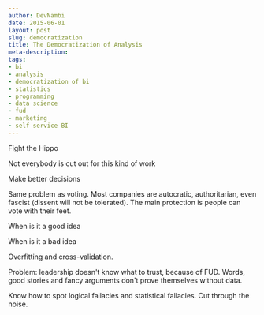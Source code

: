 ```yaml
---
author: DevNambi
date: 2015-06-01
layout: post
slug: democratization
title: The Democratization of Analysis
meta-description: 
tags:
- bi
- analysis
- democratization of bi
- statistics
- programming
- data science
- fud
- marketing
- self service BI
---
```



Fight the Hippo

Not everybody is cut out for this kind of work

Make better decisions

Same problem as voting. Most companies are autocratic, authoritarian, even fascist (dissent will not be tolerated). The main protection is people can vote with their feet. 


When is it a good idea

When is it a bad idea

Overfitting and cross-validation.

Problem: leadership doesn't know what to trust, because of FUD. Words, good stories and fancy arguments don't prove themselves without data.

Know how to spot logical fallacies and statistical fallacies. Cut through the noise.